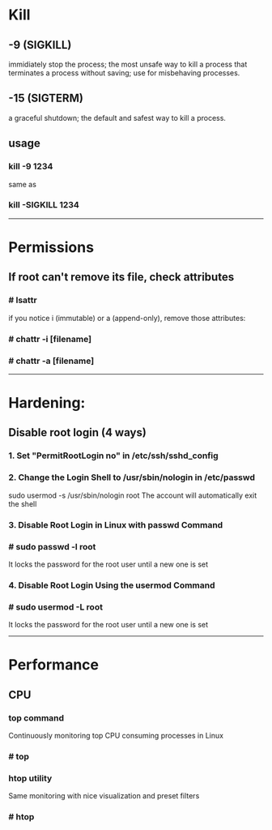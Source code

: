 # Kill

## -9 (SIGKILL)

immidiately stop the process; the most unsafe way to kill a process that terminates a process without saving; use for misbehaving processes.

## -15 (SIGTERM)

a graceful shutdown; the default and safest way to kill a process.

## usage

### kill -9 1234

same as

### kill -SIGKILL 1234

---

# Permissions

## If root can't remove its file, check attributes

### # lsattr

if you notice i (immutable) or a (append-only), remove those attributes:

### # chattr -i [filename]

### # chattr -a [filename]

---

# Hardening:

## Disable root login (4 ways)

### 1. Set "PermitRootLogin no" in /etc/ssh/sshd_config

### 2. Change the Login Shell to /usr/sbin/nologin in /etc/passwd

sudo usermod -s /usr/sbin/nologin root
The account will automatically exit the shell

### 3. Disable Root Login in Linux with passwd Command

### # sudo passwd -l root

It locks the password for the root user until a new one is set

### 4. Disable Root Login Using the usermod Command

### # sudo usermod -L root

It locks the password for the root user until a new one is set

---

# Performance

## CPU

### top command

Continuously monitoring top CPU consuming processes in Linux

### # top

### htop utility

Same monitoring with nice visualization and preset filters

### # htop
